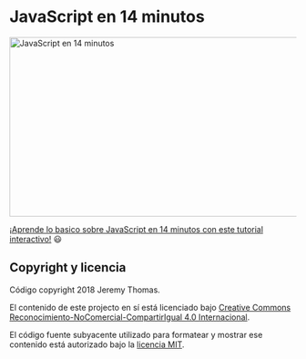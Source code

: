 # JavaScript en 14 minutos

<a href="https://javguerra.github.io/javascript-en-14-minutos/"><img src="https://raw.githubusercontent.com/javguerra/javascript-en-14-minutos/master/images/javascript-in-14-minutes.png" alt="JavaScript en 14 minutos" style="max-width:100%;" width="600" height="315"></a>

[¡Aprende lo basico sobre JavaScript en 14 minutos con este tutorial interactivo!](https://javguerra.github.io/javascript-en-14-minutos/) 😃

## Copyright y licencia

Código copyright 2018 Jeremy Thomas.

El contenido de este projecto en sí está licenciado bajo [Creative Commons Reconocimiento-NoComercial-CompartirIgual 4.0 Internacional](https://creativecommons.org/licenses/by-nc-sa/4.0/deed.es_ES).

El código fuente subyacente utilizado para formatear y mostrar ese contenido está autorizado bajo la [licencia MIT](https://opensource.org/licenses/mit-license.php).

